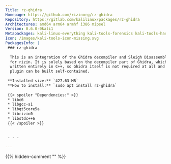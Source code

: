 ```yaml
---
Title: rz-ghidra
Homepage: https://github.com/rizinorg/rz-ghidra
Repository: https://gitlab.com/kalilinux/packages/rz-ghidra
Architectures: amd64 arm64 armhf i386 mipsel
Version: 0.6.0-0kali1
Metapackages: kali-linux-everything kali-tools-forensics kali-tools-hardware kali-tools-respond kali-tools-reverse-engineering 
Icon: /images/kali-tools-icon-missing.svg
PackagesInfo: |
 ### rz-ghidra
 
  This is an integration of the Ghidra decompiler and Sleigh Disassembler
  for rizin. It is solely based on the decompiler part of Ghidra, which is
  written entirely in C++, so Ghidra itself is not required at all and the
  plugin can be built self-contained.
 
 **Installed size:** `427.63 MB`  
 **How to install:** `sudo apt install rz-ghidra`  
 
 {{< spoiler "Dependencies:" >}}
 * libc6 
 * libgcc-s1 
 * libqt5core5a 
 * librizin0 
 * libstdc++6 
 {{< /spoiler >}}
 
 
 - - -
 
---
```

{{% hidden-comment "<!--Do not edit anything above this line-->" %}}
